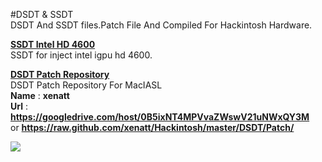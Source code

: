 #DSDT & SSDT     
DSDT And SSDT files.Patch File And Compiled For Hackintosh Hardware.   



**[SSDT Intel HD 4600](https://raw.github.com/xenatt/Hackintosh/master/DSDT/SSDT-IGPU-HD4600.aml)**    
SSDT for  inject intel igpu hd 4600.    
    

**[DSDT Patch Repository](/Patch/)**    
DSDT Patch Repository For MacIASL   
**Name** :   **xenatt**   
**Url**  :   **https://googledrive.com/host/0B5ixNT4MPVvaZWswV21uNWxQY3M**   
			 or **https://raw.github.com/xenatt/Hackintosh/master/DSDT/Patch/**


![](https://googledrive.com/host/0B5ixNT4MPVvaZWswV21uNWxQY3M/img.png)
